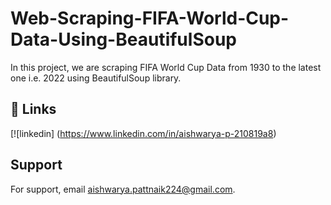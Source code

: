 # Web-Scraping-FIFA-World-Cup-Data-Using-BeautifulSoup

In this project, we are scraping FIFA World Cup Data from 1930 to the latest one i.e. 2022 using BeautifulSoup library.


## 🔗 Links

[![linkedin] (https://www.linkedin.com/in/aishwarya-p-210819a8)

## Support

For support, email aishwarya.pattnaik224@gmail.com.
